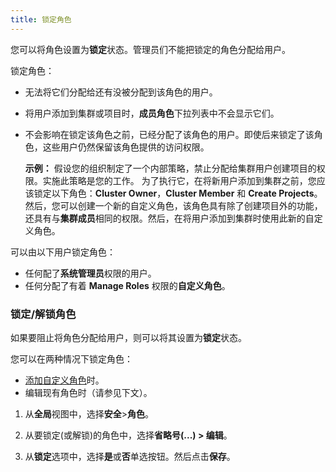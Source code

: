 ```yaml
---
title: 锁定角色
---
```


您可以将角色设置为**锁定**状态。管理员们不能把锁定的角色分配给用户。

锁定角色：

- 无法将它们分配给还有没被分配到该角色的用户。
- 将用户添加到集群或项目时，**成员角色**下拉列表中不会显示它们。
- 不会影响在锁定该角色之前，已经分配了该角色的用户。即使后来锁定了该角色，这些用户仍然保留该角色提供的访问权限。

  **示例：** 假设您的组织制定了一个内部策略，禁止分配给集群用户创建项目的权限。实施此策略是您的工作。
  为了执行它，在将新用户添加到集群之前，您应该锁定以下角色：**Cluster Owner**，**Cluster Member** 和 **Create Projects**。然后，您可以创建一个新的自定义角色，该角色具有除了创建项目外的功能，还具有与**集群成员**相同的权限。然后，在将用户添加到集群时使用此新的自定义角色。

可以由以下用户锁定角色：

- 任何配了**系统管理员**权限的用户。
- 任何分配了有着 **Manage Roles** 权限的**自定义角色**。

### 锁定/解锁角色

如果要阻止将角色分配给用户，则可以将其设置为**锁定**状态。

您可以在两种情况下锁定角色：

- [添加自定义角色](/docs/admin-settings/rbac/default-custom-roles/_index)时。
- 编辑现有角色时（请参见下文）。

1. 从**全局**视图中，选择**安全**>**角色**。

2. 从要锁定(或解锁)的角色中，选择**省略号(...) > 编辑**。

3. 从**锁定**选项中，选择**是**或**否**单选按钮。然后点击**保存**。
